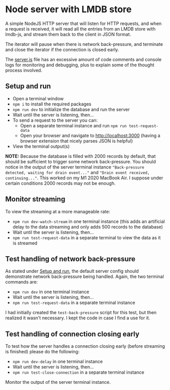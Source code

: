 # Node server with LMDB store

A simple NodeJS HTTP server that will listen for HTTP requests, and when a request is
received, it will read all the entries from an LMDB store with lmdb-js, and stream them back to
the client in JSON format.

The iterator will pause when there is network back-pressure, and terminate and close
the iterator if the connection is closed early.

The [server.js](./src/server.js) file has an excessive amount of code comments and console logs for monitoring and debugging, plus to explain some of the thought process involved.

## Setup and run

- Open a terminal window
- `npm i` to install the required packages
- `npm run dev` to initialize the database and run the server
- Wait until the server is listening, then...
- To send a request to the server you can:
  - Open a separate terminal instance and run `npm run test-request-data`
  - Open your browser and navigate to <http://localhost:3000> (having a browser extension that nicely parses JSON is helpful)
- View the terminal output(s)

**NOTE:** Because the database is filled with 2000 records by default, that should be sufficient to trigger some network back-pressure. You should notice in the output of the server terminal instance `"Back-pressure detected, waiting for drain event..."` and `"Drain event received, continuing..."`. This worked on my M1 2020 MacBook Air. I suppose under certain conditions 2000 records may not be enough.

## Monitor streaming

To view the streaming at a more manageable rate:

- `npm run dev-watch-stream` in one terminal instance (this adds an artificial delay to the data streaming and only adds 500 records to the database)
- Wait until the server is listening, then...
- `npm run test-request-data` in a separate terminal to view the data as it is streamed

## Test handling of network back-pressure

As stated under [Setup and run](#setup-and-run), the default server config should demonstrate network back-pressure being handled. Again, the two terminal commands are:

- `npm run dev` in one terminal instance
- Wait until the server is listening, then...
- `npm run test-request-data` in a separate terminal instance

I had initially created the `test-back-pressure` script for this test, but then realized it wasn't necessary. I kept the code in case I find a use for it.

## Test handling of connection closing early

To test how the server handles a connection closing early (before streaming is finished) please do the following:

- `npm run dev-delay` in one terminal instance
- Wait until the server is listening, then...
- `npm run test-close-connection` in a separate terminal instance

Monitor the output of the server terminal instance.
